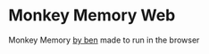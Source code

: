 # Monkey Memory Web

Monkey Memory [by ben](https://benwh1.github.io/web/software/monkey_memory/index.html) made to run in the browser